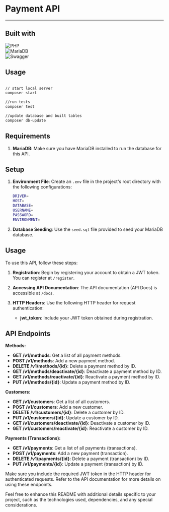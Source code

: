 # Payment API
___

## Built with

![PHP](https://img.shields.io/badge/php-%23777BB4.svg?style=for-the-badge&logo=php&logoColor=white)
<br>
![MariaDB](https://img.shields.io/badge/MariaDB-003545?style=for-the-badge&logo=mariadb&logoColor=white)
<br>
![Swagger](https://img.shields.io/badge/-Swagger-%23Clojure?style=for-the-badge&logo=swagger&logoColor=white)

## Usage

```bash

// start local server
composer start

//run tests
composer test

//update database and built tables
composer db-update

```
## Requirements

1. **MariaDB**: Make sure you have MariaDB installed to run the database for this API.

## Setup

1. **Environment File**: Create an `.env` file in the project's root directory with the following configurations:

    ```bash
    DRIVER=
    HOST=
    DATABASE=
    USERNAME=
    PASSWORD=
    ENVIRONMENT=
    ```

2. **Database Seeding**: Use the `seed.sql` file provided to seed your MariaDB database.

## Usage

To use this API, follow these steps:

1. **Registration**: Begin by registering your account to obtain a JWT token. You can register at `/register`.

2. **Accessing API Documentation**: The API documentation (API Docs) is accessible at `/docs`.

3. **HTTP Headers**: Use the following HTTP header for request authentication:

    - **jwt_token**: Include your JWT token obtained during registration.

## API Endpoints

**Methods:**

- **GET /v1/methods**: Get a list of all payment methods.
- **POST /v1/methods**: Add a new payment method.
- **DELETE /v1/methods/{id}**: Delete a payment method by ID.
- **GET /v1/methods/deactivate/{id}**: Deactivate a payment method by ID.
- **GET /v1/methods/reactivate/{id}**: Reactivate a payment method by ID.
- **PUT /v1/methods/{id}**: Update a payment method by ID.

**Customers:**

- **GET /v1/customers**: Get a list of all customers.
- **POST /v1/customers**: Add a new customer.
- **DELETE /v1/customers/{id}**: Delete a customer by ID.
- **PUT /v1/customers/{id}**: Update a customer by ID.
- **GET /v1/customers/deactivate/{id}**: Deactivate a customer by ID.
- **GET /v1/customers/reactivate/{id}**: Reactivate a customer by ID.

**Payments (Transactions):**

- **GET /v1/payments**: Get a list of all payments (transactions).
- **POST /v1/payments**: Add a new payment (transaction).
- **DELETE /v1/payments/{id}**: Delete a payment (transaction) by ID.
- **PUT /v1/payments/{id}**: Update a payment (transaction) by ID.

Make sure you include the required JWT token in the HTTP header for authenticated requests. Refer to the API documentation for more details on using these endpoints.

Feel free to enhance this README with additional details specific to your project, such as the technologies used, dependencies, and any special considerations.
